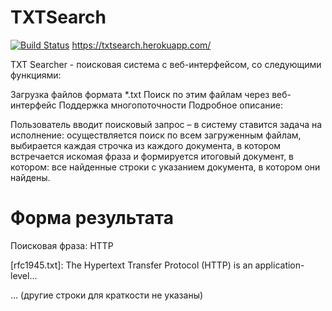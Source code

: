 # TXTSearch
[![Build Status](https://travis-ci.com/AleksandrNagovitsyn/TXTSearch.svg?branch=master)](https://travis-ci.com/AleksandrNagovitsyn/TXTSearch)
https://txtsearch.herokuapp.com/


TXT Searcher - поисковая система с веб-интерфейсом, со следующими функциями:

Загрузка файлов формата *.txt
Поиск по этим файлам через веб-интерфейс
Поддержка многопоточности
Подробное описание:

Пользователь вводит поисковый запрос – в систему ставится задача на исполнение: осуществляется поиск по всем загруженным файлам, выбирается каждая строчка из каждого документа, в котором встречается искомая фраза и формируется итоговый документ, в котором: все найденные строки с указанием документа, в котором они найдены.

# Форма результата
Поисковая фраза: HTTP

[rfc1945.txt]: The Hypertext Transfer Protocol (HTTP) is an application-level...

... (другие строки для краткости не указаны)
